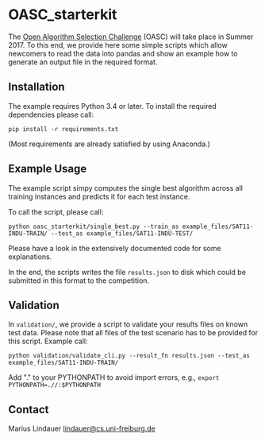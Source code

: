# OASC_starterkit

The [Open Algorithm Selection Challenge](http://www.coseal.net/open-algorithm-selection-challenge-2017-oasc/) (OASC) will take place in Summer 2017. 
To this end, we provide here some simple scripts
which allow newcomers to read the data into pandas
and show an example how to generate an output file in the required format.

## Installation

The example requires Python 3.4 or later.
To install the required dependencies please call:

``` pip install -r requirements.txt ```

(Most requirements are already satisfied by using Anaconda.)

## Example Usage

The example script simpy computes the single best algorithm across all training instances
and predicts it for each test instance.

To call the script, please call:

```python oasc_starterkit/single_best.py --train_as example_files/SAT11-INDU-TRAIN/ --test_as example_files/SAT11-INDU-TEST/```

Please have a look in the extensively documented code 
for some explanations.

In the end, the scripts writes the file `results.json` to disk
which could be submitted in this format to the competition.

## Validation

In `validation/`, we provide a script to validate your results files 
on known test data. Please note that all files of the test scenario has to be provided for this script.
Example call:

```python validation/validate_cli.py --result_fn results.json --test_as example_files/SAT11-INDU-TRAIN/``` 

Add "." to your PYTHONPATH to avoid import errors, e.g., 
```export PYTHONPATH=.//:$PYTHONPATH```

## Contact

Marius Lindauer
lindauer@cs.uni-freiburg.de

